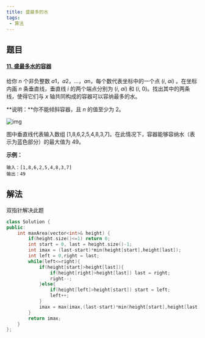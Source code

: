 ```yaml
---
title: 盛最多的水
tags:
 - 算法
---
```


## 题目

#### [11. 盛最多水的容器](https://leetcode-cn.com/problems/container-with-most-water/)

给你 *n* 个非负整数 *a*1，*a*2，...，*a*n，每个数代表坐标中的一个点 (*i*, *ai*) 。在坐标内画 *n* 条垂直线，垂直线 *i* 的两个端点分别为 (*i*, *ai*) 和 (*i*, 0)。找出其中的两条线，使得它们与 *x* 轴共同构成的容器可以容纳最多的水。

**说明：**你不能倾斜容器，且 *n* 的值至少为 2。

 

![img](https://aliyun-lc-upload.oss-cn-hangzhou.aliyuncs.com/aliyun-lc-upload/uploads/2018/07/25/question_11.jpg)

图中垂直线代表输入数组 [1,8,6,2,5,4,8,3,7]。在此情况下，容器能够容纳水（表示为蓝色部分）的最大值为 49。

 

**示例：**

```
输入：[1,8,6,2,5,4,8,3,7]
输出：49
```

## 解法

双指针解决此题

```c++
class Solution {
public:
    int maxArea(vector<int>& height) {
        if(height.size()<=1) return 0;
        int start = 0, last = height.size()-1;
        int imax = (last-start)*min(height[start],height[last]);
        int left = 0,right = last;
        while(left<=right){
            if(height[start]>height[last]){
                if(height[right]>height[last]) last = right;
                right--;
            }else{
                if(height[left]>height[start]) start = left;
                left++;
            }
            imax = max(imax,(last-start)*min(height[start],height[last]));
        }
        return imax;
    }
};
```

